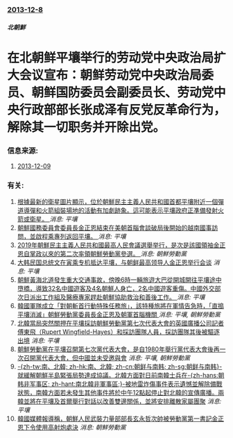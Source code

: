 ### [2013-12-8](/news/2013/12/8/index.md)

##### 北朝鮮
#  在北朝鲜平壤举行的劳动党中央政治局扩大会议宣布：朝鲜劳动党中央政治局委员、朝鲜国防委员会副委员长、劳动党中央行政部部长张成泽有反党反革命行为，解除其一切职务并开除出党。 




### 信息来源:

1. [2013-12-09](http://news.xinhuanet.com/world/2013-12/09/c_118468024.htm)

### 有关:

1. [根據最新的衛星圖片顯示，位於朝鮮民主主義人民共和國首都平壤附近一個彈道導彈和火箭組裝場地的活動有加劇跡象。這可能表示平壤政府正凖備發射火箭或衛星。 ](/zh/news/2019/03/9/根據最新的衛星圖片顯示-位於朝鮮民主主義人民共和國首都平壤附近一個彈道導彈和火箭組裝場地的活動有加劇跡象-這可能表示平壤.md) _消息: 平壤_
2. [朝鮮國務委員會委員長金正恩結束在美朝首腦會談破局後開始的越南國事訪問，並啟程乘專列返回平壤。 ](/zh/news/2019/03/2/朝鮮國務委員會委員長金正恩結束在美朝首腦會談破局後開始的越南國事訪問-並啟程乘專列返回平壤.md) _消息: 平壤_
3. [2019年朝鮮民主主義人民共和國最高人民會議選舉举行，是次是該國領袖金正恩自掌政以來的第二次率領朝鮮勞動黨參選。 ](/zh/news/2019/03/10/2019年朝鮮民主主義人民共和國最高人民會議選舉举行-是次是該國領袖金正恩自掌政以來的第二次率領朝鮮勞動黨參選.md) _消息: 朝鮮勞動黨_
4. [大韩民国总统文在寅乘专机抵达平壤，与朝鲜最高领导人金正恩举行会谈](/zh/news/2018/09/18/大韩民国总统文在寅乘专机抵达平壤-与朝鲜最高领导人金正恩举行会谈.md) _消息: 平壤_
5. [朝鮮黃海北道發生重大交通事故，傍晚6時一輛旅遊大巴從開城開往平壤途中墮橋，導致32名中國遊客及4名朝鮮人身亡，2名中國遊客重傷。中國外交部次日派出工作組及醫療專家趕赴朝鮮協助救治和善後工作。 ](/zh/news/2018/04/22/朝鮮黃海北道發生重大交通事故-傍晚6時一輛旅遊大巴從開城開往平壤途中墮橋-導致32名中國遊客及4名朝鮮人身亡-2名中國遊.md) _消息: 平壤_
6. [韓國軍隊成立「對朝斬首行動特殊任務旅」，該特種旅將在軍情告急時，「直搗平壤消滅」朝鮮勞動黨委員長金正恩及朝軍首腦機關 ](/zh/news/2017/12/1/韓國軍隊成立-對朝斬首行動特殊任務旅-該特種旅將在軍情告急時-直搗平壤消滅-朝鮮勞動黨委員長金正恩及朝軍首腦機關.md) _消息: 平壤, 朝鮮勞動黨_
7. [北韓當局突然關押在平壤採訪朝鮮勞動黨第七次代表大會的英國廣播公司記者傅東飛（Rupert Wingfield-Hayes）和採訪團隊人員，採訪團隊其後被驅逐出境](/zh/news/2016/05/9/北韓當局突然關押在平壤採訪朝鮮勞動黨第七次代表大會的英國廣播公司記者傅東飛-Rupert-Wingfield-Hayes.md) _消息: 平壤_
8. [ 朝鮮勞動黨在平壤召開第七次黨代表大會，是自1980年舉行黨代表大會後再一次召開黨代表大會，但中國並未受邀與會](/zh/news/2016/05/6/朝鮮勞動黨在平壤召開第七次黨代表大會-是自1980年舉行黨代表大會後再一次召開黨代表大會-但中國並未受邀與會.md) _消息: 平壤, 朝鮮勞動黨_
9. [-{zh-tw:南、北韓; zh-hk:南、北韓; zh-cn:朝鲜与南韩; zh-sg:朝鲜与南韩}-就緩解朝鮮半島緊張局勢達成協議。北韓方面對日前南韓士兵在-{zh-hans:朝韩非军事区; zh-hant:南北韓非軍事區;}-被地雷炸傷事件表示遺憾並解除備戰狀態，南韓方面若未發生其他事件將於中午12點起停止對北韓的宣傳廣播。兩韓並將在平壤及首爾舉行對話以改善雙邊關係，並將安排離散家屬團聚](/zh/news/2015/08/25/zh-tw-南-北韓-zh-hk-南-北韓-zh-cn-朝鲜与南韩-zh-sg-朝鲜与南韩-就緩解朝鮮半島緊.md) _消息: 平壤_
10. [韓國媒體報導稱，朝鮮人民武裝力量部部長玄永哲次帥被勞動黨第一書記金正恩下令使用高射炮處決](/zh/news/2015/05/13/韓國媒體報導稱-朝鮮人民武裝力量部部長玄永哲次帥被勞動黨第一書記金正恩下令使用高射炮處決.md) _消息: 朝鮮勞動黨_
